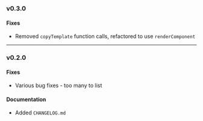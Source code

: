 ### v0.3.0

#### Fixes
* Removed `copyTemplate` function calls, refactored to use `renderComponent`

---

### v0.2.0

#### Fixes
* Various bug fixes - too many to list

#### Documentation
* Added `CHANGELOG.md`
